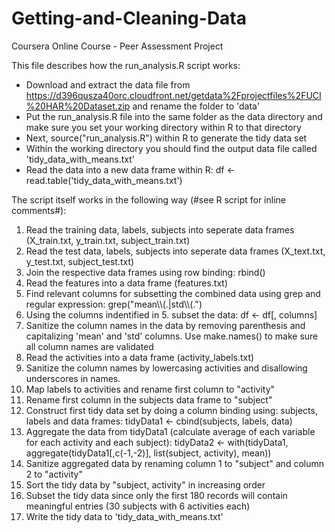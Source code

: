 Getting-and-Cleaning-Data
=========================

Coursera Online Course - Peer Assessment Project

This file describes how the run_analysis.R script works:

* Download and extract the data file from https://d396qusza40orc.cloudfront.net/getdata%2Fprojectfiles%2FUCI%20HAR%20Dataset.zip and rename the folder to 'data'
* Put the run_analysis.R file into the same folder as the data directory and make sure you set your working directory within R to that directory
* Next, source("run_analysis.R") within R to generate the tidy data set
* Within the working directory you should find the output data file called 'tidy_data_with_means.txt'
* Read the data into a new data frame within R:
	df <- read.table('tidy_data_with_means.txt')

The script itself works in the following way (#see R script for inline comments#):

1. Read the training data, labels, subjects into seperate data frames (X_train.txt, y_train.txt, subject_train.txt)
2. Read the test data, labels, subjects into seperate data frames (X_text.txt, y_test.txt, subject_test.txt)
3. Join the respective data frames using row binding: rbind()
4. Read the features into a data frame (features.txt)
5. Find relevant columns for subsetting the combined data using grep and regular expression: grep("mean\\\\(.|std\\\\(.")
6. Using the columns indentified in 5. subset the data: df <- df[, columns]
7. Sanitize the column names in the data by removing parenthesis and capitalizing 'mean' and 'std' columns. Use make.names() to make sure all column names are validated
8. Read the activities into a data frame (activity_labels.txt)
9. Sanitize the column names by lowercasing activities and disallowing underscores in names.
10. Map labels to activities and rename first column to "activity"
11. Rename first column in the subjects data frame to "subject"
12. Construct first tidy data set by doing a column binding using: subjects, labels and data frames: tidyData1 <- cbind(subjects, labels, data)
13. Aggregate the data from tidyData1 (calculate average of each variable for each activity and each subject):
tidyData2 <- with(tidyData1, aggregate(tidyData1[,c(-1,-2)], list(subject, activity), mean))
14. Sanitize aggregated data by renaming column 1 to "subject" and column 2 to "activity"
15. Sort the tidy data by "subject, activity" in increasing order
16. Subset the tidy data since only the first 180 records will contain meaningful entries (30 subjects with 6 activities each)
17. Write the tidy data to 'tidy_data_with_means.txt'